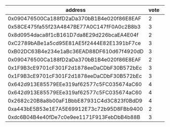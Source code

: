 address|vote|timestamp|signature
---|---|---|---
0x090476500Ca188fD2aDa370bB1B4e020f86E8EAF|2|1601382216|0xd9d2b312dfad7bd6d705c86cc62c7342451c9ed9786c897d80b18786634f36b31e922bfe1ec15fcd672fafab9b544c64443a0a1ee1ab55a53e16fdd2a938c6941c
0x58CE475fa55f23A4847BE77A0C147fF0A0c2B8b3|3|1601382240|0xd51662bcdf686e24cf6886a0fad147bffa5cd83dc156703d70f376c410da487849a3748cd31e6e0408236da8bdad5a231c1a8b300c4b5f429f536c76c925951c1c
0x8d0954daca8f1cB161D7da8E29d226bcaEA4E04f|2|1601382333|0x3edcd3f6bdc35cb308c0bffda0786f3a74e2c31abd3a37f6774e9cc76a8871150de85f0afb69fdd51387fd3f90ed1fd81f82cee42a3692b66bb8e78829c4fcbb1b
0xC2789bABe1a5cd95E81AE5f2444E82E1391bF7ce|3|1601382440|0x5fff4853e3b4686da1c48cd0b93801344eff33dabb6eb32c6c15cb13184ea04f3cc84d13a36afc5666c675b89d0ffa7e3e5a2a10dbb1636af0af1b117c1c4f831b
0xB02DC63B4e234e1aBc36EAD88DF610d67f4920dD|3|1601382463|0x5f22691e9700062b2c3a14b95a3f76da33f1b1ba6faf15350792e0d3a9d4bb907dbbcc8560b9ccb0f30143274bd6b466ce4aa1277c4938f5fbc67445a652433b1b
0x090476500Ca188fD2aDa370bB1B4e020f86E8EAF|2|1601382600|0x7b3259692915cb942ef91bd193823f430757fb88ef325a72b0a6dae8fc9fbd4f33bc6be9ef975246cfefebfc6101ce65f67ed6aa9a0fb5d95f833d800420b2c11c
0x1F9B3cE9701cF301F2d1878eeDaCDbF30B572bEc|3|1601383194|0xc04f77286a6ea77a4a0f5d4405dd04294704363c5b084b00345128dece1bc8f06ce449e6c23a883d2a32ec5cb705fa34d8598b4cbfbf8a4a8f4206ed6cca53e41c
0x1F9B3cE9701cF301F2d1878eeDaCDbF30B572bEc|3|1601383313|0x72586ddf058a0178ca8fa794ee65d9c62bb98cdbe313ec075aea59736a96c9f24805b3b9e860126abc64480c6ba972b9db39d0047c993f55afa431c8a5ed4aa21b
0x642d913E85579EEe319af62577c5FC035674aC60|4|1601383862|0x908003baecdb5a989de343d2dd330dcbf5182fc6e3e5b4d05c6bc85d282cb97908c854e49a6a5feced76dd78c1eebb0b5eec9295d322a868f52c3d65e16323cb1b
0x642d913E85579EEe319af62577c5FC035674aC60|4|1601383931|0x2ed121621b3955618ade567dd542232c967bd777673d127cadf34a3644e8a2062b124657d0fe0ca34709277a8bd19537c819e4f4e4a7fededac5d8ee448f44cb1b
0x2682c20B8a8b00aF1BbbE87931C4d3C823f0BdD9|4|1601384056|0x3f1ccb9bacb4f16e1a68d6fef1944bfd91dbd2008a843e66d58a82b53281309648585e39dbc740148197c420f8ba44e633b56dfc75494550ff06dda5d74e9ed01b
0xa443bE5B53e1E7A5E69912E73c72b95D8FBb9400|2|1601384200|0xf8d566dfe6b104410d595e6412e3e71fd1cef547c7f045b4f61834aedc77830617951fce095099594450048664015a78ab89a067d11f18f58d49ce0ac955d2ee1c
0xdc6B04B4e40fDe7c0e9ee1171F913FebDbB4b88B|3|1601384249|0x2a1557d31ab789ad0fc96929b616157b7d7fe6b1eb09c8d3abebc2306f3ed617110d19736b56fe04869dd16fff30234797e9e3dae21ce358e30be8bf8421ce081c